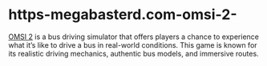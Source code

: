 # https-megabasterd.com-omsi-2-
[OMSI 2](https://megabasterd.com/omsi-2/) is a bus driving simulator that offers players a chance to experience what it’s like to drive a bus in real-world conditions. This game is known for its realistic driving mechanics, authentic bus models, and immersive routes.

